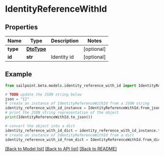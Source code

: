 # IdentityReferenceWithId


## Properties

Name | Type | Description | Notes
------------ | ------------- | ------------- | -------------
**type** | [**DtoType**](DtoType.md) |  | [optional] 
**id** | **str** | Identity id | [optional] 

## Example

```python
from sailpoint.beta.models.identity_reference_with_id import IdentityReferenceWithId

# TODO update the JSON string below
json = "{}"
# create an instance of IdentityReferenceWithId from a JSON string
identity_reference_with_id_instance = IdentityReferenceWithId.from_json(json)
# print the JSON string representation of the object
print(IdentityReferenceWithId.to_json())

# convert the object into a dict
identity_reference_with_id_dict = identity_reference_with_id_instance.to_dict()
# create an instance of IdentityReferenceWithId from a dict
identity_reference_with_id_from_dict = IdentityReferenceWithId.from_dict(identity_reference_with_id_dict)
```
[[Back to Model list]](../README.md#documentation-for-models) [[Back to API list]](../README.md#documentation-for-api-endpoints) [[Back to README]](../README.md)


